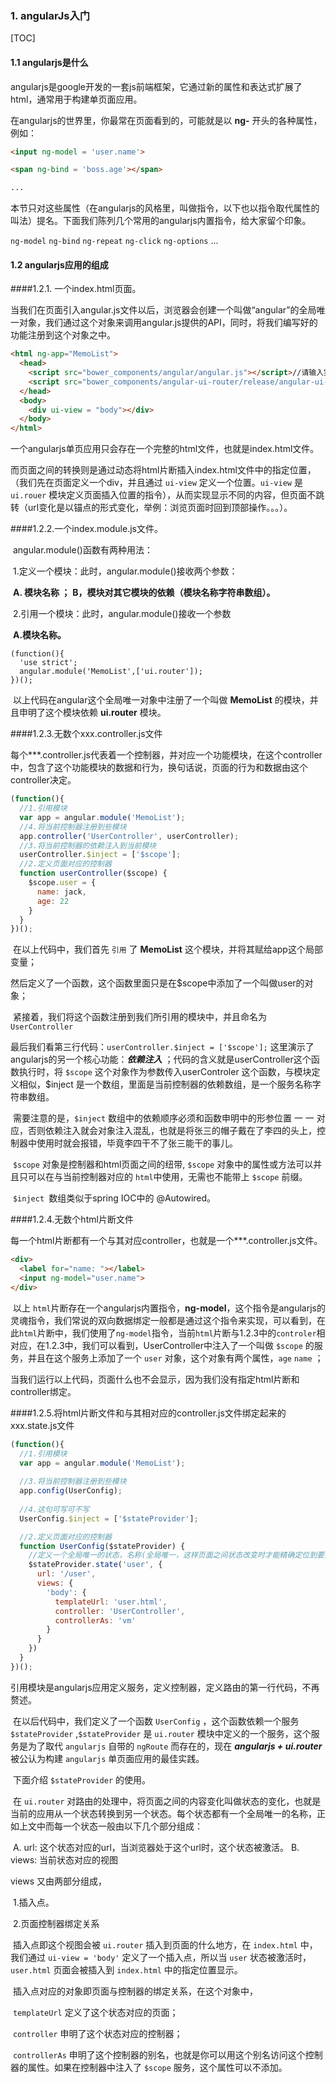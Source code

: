 ### 1. angularJs入门

[TOC]



#### 1.1 angularjs是什么

angularjs是google开发的一套js前端框架，它通过新的属性和表达式扩展了html，通常用于构建单页面应用。

在angularjs的世界里，你最常在页面看到的，可能就是以 **ng-** 开头的各种属性，例如：

```html
<input ng-model = 'user.name'>

<span ng-bind = 'boss.age'></span>

...
```

本节只对这些属性（在angularjs的风格里，叫做指令，以下也以指令取代属性的叫法）提名。下面我们陈列几个常用的angularjs内置指令，给大家留个印象。

`ng-model` `ng-bind` `ng-repeat` `ng-click` `ng-options` ...

#### 1.2 angularjs应用的组成

####1.2.1. 一个index.html页面。

​	当我们在页面引入angular.js文件以后，浏览器会创建一个叫做“angular”的全局唯一对象，我们通过这个对象来调用angular.js提供的API，同时，将我们编写好的功能注册到这个对象之中。

```html
<html ng-app="MemoList">
  <head>
  	<script src="bower_components/angular/angular.js"></script>//请输入实际angular.js地址
  	<script src="bower_components/angular-ui-router/release/angular-ui-router.js"></script>
  </head>
  <body>
  	<div ui-view = "body"></div>
  </body>
</html>
```

​	一个angularjs单页应用只会存在一个完整的html文件，也就是index.html文件。

​	而页面之间的转换则是通过动态将html片断插入index.html文件中的指定位置，（我们先在页面定义一个div，并且通过 `ui-view` 定义一个位置。`ui-view` 是 `ui.rouer` 模块定义页面插入位置的指令），从而实现显示不同的内容，但页面不跳转（url变化是以锚点的形式变化，举例：浏览页面时回到顶部操作。。。）。

####1.2.2.一个index.module.js文件。

​	angular.module()函数有两种用法：

​	1.定义一个模块：此时，angular.module()接收两个参数：

​	**A. 模块名称 ；**
	**B，模块对其它模块的依赖（模块名称字符串数组）。**

​	2.引用一个模块：此时，angular.module()接收一个参数

​	**A.模块名称。**

```javasc
(function(){
  'use strict';
  angular.module('MemoList',['ui.router']);
})();
```

​	以上代码在angular这个全局唯一对象中注册了一个叫做 **MemoList** 的模块，并且申明了这个模块依赖 **ui.router** 模块。

####1.2.3.无数个xxx.controller.js文件

​	每个***.controller.js代表着一个控制器，并对应一个功能模块，在这个controller中，包含了这个功能模块的数据和行为，换句话说，页面的行为和数据由这个controller决定。

```javascript
(function(){
  //1.引用模块
  var app = angular.module('MemoList');
  //4.将当前控制器注册到些模块
  app.controller('UserController', userController);
  //3.将当前控制器的依赖注入到当前模块
  userController.$inject = ['$scope'];
  //2.定义页面对应的控制器
  function userController($scope) {
    $scope.user = {
      name: jack,
      age: 22
    }
  }
})();
```

​	在以上代码中，我们首先  `引用` 了 **MemoList** 这个模块，并将其赋给app这个局部变量；

​	然后定义了一个函数，这个函数里面只是在$scope中添加了一个叫做user的对象；

​	紧接着，我们将这个函数注册到我们所引用的模块中，并且命名为   `UserController` 

​	最后我们看第三行代码：`userController.$inject = ['$scope'];` 这里演示了angularjs的另一个核心功能：***依赖注入*** ；代码的含义就是userController这个函数执行时，将 `$scope` 这个对象作为参数传入userControler 这个函数，与模块定义相似，$inject 是一个数组，里面是当前控制器的依赖数组，是一个服务名称字符串数组。

​	需要注意的是，`$inject` 数组中的依赖顺序必须和函数申明中的形参位置 一 一 对应，否则依赖注入就会对象注入混乱，也就是将张三的帽子戴在了李四的头上，控制器中使用时就会报错，毕竟李四干不了张三能干的事儿。

​	`$scope` 对象是控制器和html页面之间的纽带, `$scope` 对象中的属性或方法可以并且只可以在与当前控制器对应的 `html`中使用，无需也不能带上 `$scope` 前缀。

​	 `$inject `数组类似于spring IOC中的 @Autowired。

####1.2.4.无数个html片断文件

每一个html片断都有一个与其对应controller，也就是一个***.controller.js文件。

```html
<div>
  <label for="name: "></label>
  <input ng-model="user.name">
</div>
```

​	以上   `html`片断存在一个angularjs内置指令，**ng-model**，这个指令是angularjs的灵魂指令，我们常说的双向数据绑定一般都是通过这个指令来实现，可以看到，在此`html`片断中，我们使用了`ng-model`指令，当前`html`片断与1.2.3中的`controler`相对应，在1.2.3中，我们可以看到，UserController中注入了一个叫做 `$scope` 的服务，并且在这个服务上添加了一个 `user` 对象，这个对象有两个属性，`age` `name` ；

​	当我们运行以上代码，页面什么也不会显示，因为我们没有指定html片断和controller绑定。




####1.2.5.将html片断文件和与其相对应的controller.js文件绑定起来的xxx.state.js文件

```javascript
(function(){
  //1.引用模块
  var app = angular.module('MemoList');
  
  //3.将当前控制器注册到些模块
  app.config(UserConfig);
  
  //4.这句可写可不写
  UserConfig.$inject = ['$stateProvider'];

  //2.定义页面对应的控制器
  function UserConfig($stateProvider) {
    //定义一个全局唯一的状态，名称(全局唯一，这样页面之间状态改变时才能精确定位到要显示的页面)叫做 "user"
    $stateProvider.state('user', {
      url: '/user',
      views: {
        'body': {
          templateUrl: 'user.html',
          controller: 'UserController',
          controllerAs: 'vm'
        }
      }
    })
  }
})();
```

​	引用模块是angularjs应用定义服务，定义控制器，定义路由的第一行代码，不再赘述。

​	在以后代码中，我们定义了一个函数  `UserConfig` ，这个函数依赖一个服务 `$stateProvider` ,`$stateProvider` 是 `ui.router` 模块中定义的一个服务，这个服务是为了取代 `angularjs` 自带的 `ngRoute` 而存在的，现在 ***angularjs + ui.router*** 被公认为构建 `angularjs` 单页面应用的最佳实践。

​	下面介绍   `$stateProvider` 的使用。

​	在   `ui.router` 对路由的处理中，将页面之间的内容变化叫做状态的变化，也就是当前的应用从一个状态转换到另一个状态。每个状态都有一个全局唯一的名称，正如上文中而每一个状态一般由以下几个部分组成：

​	A. url: 这个状态对应的url，当浏览器处于这个url时，这个状态被激活。
	B. views: 当前状态对应的视图

views 又由两部分组成，

​	1.插入点。

​	2.页面控制器绑定关系

​	插入点即这个视图会被  `ui.router` 插入到页面的什么地方，在 `index.html` 中，我们通过 `ui-view = 'body'` 定义了一个插入点，所以当 `user` 状态被激活时，`user.html` 页面会被插入到 `index.html` 中的指定位置显示。

​	插入点对应的对象即页面与控制器的绑定关系，在这个对象中，

​	`templateUrl` 定义了这个状态对应的页面；

​	`controller` 申明了这个状态对应的控制器；

​	`controllerAs` 申明了这个控制器的别名，也就是你可以用这个别名访问这个控制器的属性。如果在控制器中注入了 `$scope` 服务，这个属性可以不添加。

